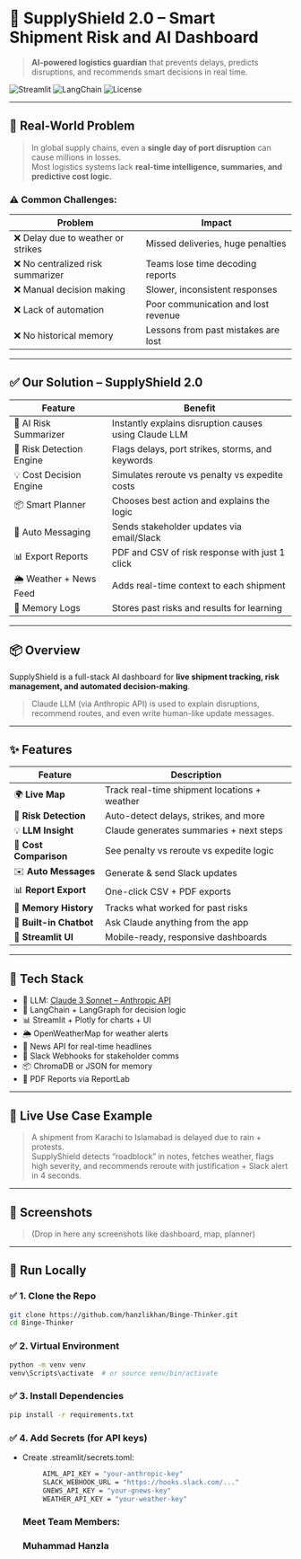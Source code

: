 # 🚚 SupplyShield 2.0 – Smart Shipment Risk and AI Dashboard

> **AI-powered logistics guardian** that prevents delays, predicts disruptions, and recommends smart decisions in real time.

![Streamlit](https://img.shields.io/badge/built%20with-Streamlit-orange?logo=streamlit)
![LangChain](https://img.shields.io/badge/langchain-enabled-blueviolet?logo=python)
![License](https://img.shields.io/badge/license-MIT-green)

---

## 🧩 Real-World Problem

> In global supply chains, even a **single day of port disruption** can cause millions in losses.  
> Most logistics systems lack **real-time intelligence, summaries, and predictive cost logic.**

### ⚠️ Common Challenges:

| Problem | Impact |
|--------|--------|
| ❌ Delay due to weather or strikes | Missed deliveries, huge penalties |
| ❌ No centralized risk summarizer | Teams lose time decoding reports |
| ❌ Manual decision making | Slower, inconsistent responses |
| ❌ Lack of automation | Poor communication and lost revenue |
| ❌ No historical memory | Lessons from past mistakes are lost |

---

## ✅ Our Solution – SupplyShield 2.0

| Feature | Benefit |
|--------|---------|
| 🤖 AI Risk Summarizer | Instantly explains disruption causes using Claude LLM |
| 🚨 Risk Detection Engine | Flags delays, port strikes, storms, and keywords |
| 💡 Cost Decision Engine | Simulates reroute vs penalty vs expedite costs |
| 📦 Smart Planner | Chooses best action and explains the logic |
| 💬 Auto Messaging | Sends stakeholder updates via email/Slack |
| 📊 Export Reports | PDF and CSV of risk response with just 1 click |
| 🌦 Weather + News Feed | Adds real-time context to each shipment |
| 📜 Memory Logs | Stores past risks and results for learning |

---

## 📦 Overview

SupplyShield is a full-stack AI dashboard for **live shipment tracking, risk management, and automated decision-making**.

> Claude LLM (via Anthropic API) is used to explain disruptions, recommend routes, and even write human-like update messages.

---

## ✨ Features

| Feature | Description |
|--------|-------------|
| 🌍 **Live Map** | Track real-time shipment locations + weather |
| 🚨 **Risk Detection** | Auto-detect delays, strikes, and more |
| 💡 **LLM Insight** | Claude generates summaries + next steps |
| 💸 **Cost Comparison** | See penalty vs reroute vs expedite logic |
| ✉️ **Auto Messages** | Generate & send Slack updates |
| 📊 **Report Export** | One-click CSV + PDF exports |
| 🧠 **Memory History** | Tracks what worked for past risks |
| 💬 **Built-in Chatbot** | Ask Claude anything from the app |
| 🔄 **Streamlit UI** | Mobile-ready, responsive dashboards |

---

## 🧪 Tech Stack

- 🧠 LLM: [Claude 3 Sonnet – Anthropic API](https://www.anthropic.com)
- 🧩 LangChain + LangGraph for decision logic
- 📊 Streamlit + Plotly for charts + UI
- 🌦️ OpenWeatherMap for weather alerts
- 📰 News API for real-time headlines
- 💬 Slack Webhooks for stakeholder comms
- 📦 ChromaDB or JSON for memory
- 📄 PDF Reports via ReportLab

---

## 🚨 Live Use Case Example

> A shipment from Karachi to Islamabad is delayed due to rain + protests.  
> SupplyShield detects “roadblock” in notes, fetches weather, flags high severity, and recommends reroute with justification + Slack alert in 4 seconds.

---

## 📸 Screenshots

> (Drop in here any screenshots like dashboard, map, planner)

---

## 🚀 Run Locally

### ✅ 1. Clone the Repo

```bash
git clone https://github.com/hanzlikhan/Binge-Thinker.git
cd Binge-Thinker
```

### ✅ 2. Virtual Environment
```bash
python -m venv venv
venv\Scripts\activate  # or source venv/bin/activate
```
### ✅ 3. Install Dependencies
```bash
pip install -r requirements.txt
```

### ✅ 4. Add Secrets (for API keys)
- Create .streamlit/secrets.toml:

  ``` bash
       AIML_API_KEY = "your-anthropic-key"
       SLACK_WEBHOOK_URL = "https://hooks.slack.com/..."
       GNEWS_API_KEY = "your-gnews-key"
       WEATHER_API_KEY = "your-weather-key"
  ```

  ### Meet Team Members:
  ### Muhammad Hanzla
  
